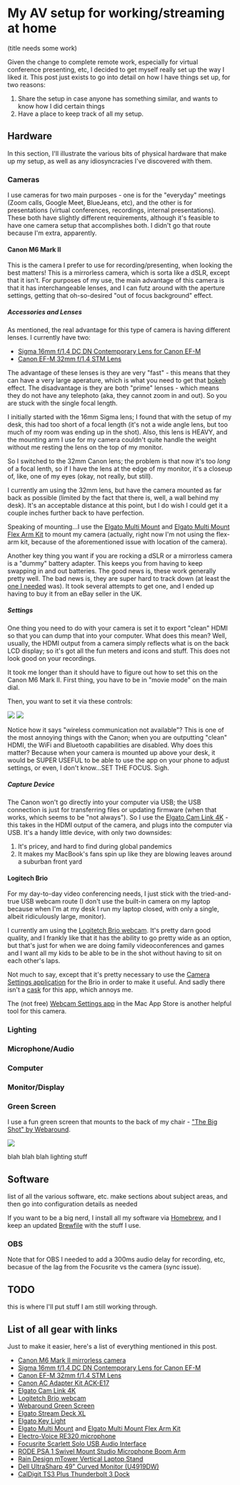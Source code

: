 # My AV setup for working/streaming at home

(title needs some work)

Given the change to complete remote work, especially for virtual conference presenting, etc, I decided to get myself really set up the way I liked it. This post just exists to go into detail on how I have things set up, for two reasons:

1. Share the setup in case anyone has something similar, and wants to know how I did certain things
2. Have a place to keep track of all my setup.

## Hardware

In this section, I'll illustrate the various bits of physical hardware that make up my setup, as well as any idiosyncracies I've discovered with them.

### Cameras

I use cameras for two main purposes - one is for the "everyday" meetings (Zoom calls, Google Meet, BlueJeans, etc), and the other is for presentations (virtual conferences, recordings, internal presentations). These both have slightly different requirements, although it's feasible to have one camera setup that accomplishes both. I didn't go that route because I'm extra, apparently.

#### Canon M6 Mark II

This is the camera I prefer to use for recording/presenting, when looking the best matters! This is a mirrorless camera, which is sorta like a dSLR, except that it isn't. For purposes of my use, the main advantage of this camera is that it has interchangeable lenses, and I can futz around with the aperture settings, getting that oh-so-desired "out of focus background" effect.

##### Accessories and Lenses

As mentioned, the real advantage for this type of camera is having different lenses. I currently have two:

- [Sigma 16mm f/1.4 DC DN Contemporary Lens for Canon EF-M](https://www.amazon.com/gp/product/B081QPDKM9)
- [Canon EF-M 32mm f/1.4 STM Lens](https://www.amazon.com/dp/B07H4F65YR)

The advantage of these lenses is they are very "fast" - this means that they can have a very large aperature, which is what you need to get that [bokeh](https://en.wikipedia.org/wiki/Bokeh) effect. The disadvantage is they are both "prime" lenses - which means they do not have any telephoto (aka, they cannot zoom in and out). So you are stuck with the single focal length. 

I initially started with the 16mm Sigma lens; I found that with the setup of my desk, this had too short of a focal length (it's not a wide angle lens, but too much of my room was ending up in the shot). Also, this lens is HEAVY, and the mounting arm I use for my camera couldn't quite handle the weight without me resting the lens on the top of my monitor.

So I switched to the 32mm Canon lens; the problem is that now it's too *long* of a focal lenth, so if I have the lens at the edge of my monitor, it's a closeup of, like, one of my eyes (okay, not really, but still).

I currently am using the 32mm lens, but have the camera mounted as far back as possible (limited by the fact that there is, well, a wall behind my desk). It's an acceptable distance at this point, but I do wish I could get it a couple inches further back to have perfection.

Speaking of mounting...I use the [Elgato Multi Mount](https://www.corsair.com/us/en/Categories/Products/Elgato-Gaming/Multi-Mount/p/10AAB9901) and [Elgato Multi Mount Flex Arm Kit](https://www.corsair.com/us/en/Categories/Products/Elgato-Gaming/Multi-Mount-Flex-Arm-Kit/p/10AAC9901) to mount my camera (actually, right now I'm not using the flex-arm kit, because of the aforementioned issue with location of the camera).

Another key thing you want if you are rocking a dSLR or a mirrorless camera is a "dummy" battery adapter. This keeps you from having to keep swapping in and out batteries. The good news is, these work generally pretty well. The bad news is, they are super hard to track down (at least the [one I needed](https://shop.usa.canon.com/shop/en/catalog/ac-adapter-kit-ack-e17) was). It took several attempts to get one, and I ended up having to buy it from an eBay seller in the UK. 


##### Settings

One thing you need to do with your camera is set it to export "clean" HDMI so that you can dump that into your computer. What does this mean? Well, usually, the HDMI output from a camera simply reflects what is on the back LCD display; so it's got all the fun meters and icons and stuff. This does not look good on your recordings.

It took me longer than it should have to figure out how to set this on the Canon M6 Mark II. First thing, you have to be in "movie mode" on the main dial.

Then, you want to set it via these controls:

![](hdmi-setting-menu.png)
![](hdmi-setting.png)

Notice how it says "wireless communication not available"? This is one of the most annoying things with the Canon; when you are outputting "clean" HDMI, the WiFi and Bluetooth capabilities are disabled. Why does this matter? Because when your camera is mounted up above your desk, it would be SUPER USEFUL to be able to use the app on your phone to adjust settings, or even, I don't know...SET THE FOCUS. Sigh.

##### Capture Device

The Canon won't go directly into your computer via USB; the USB connection is just for transferring files or updating firmware (when that works, which seems to be "not always"). So I use the [Elgato Cam Link 4K](https://www.elgato.com/en/gaming/cam-link-4k) - this takes in the HDMI output of the camera, and plugs into the computer via USB. It's a handy little device, with only two downsides:

1. It's pricey, and hard to find during global pandemics
2. It makes my MacBook's fans spin up like they are blowing leaves around a suburban front yard

#### Logitech Brio

For my day-to-day video conferencing needs, I just stick with the tried-and-true USB webcam route (I don't use the built-in camera on my laptop because when I'm at my desk I run my laptop closed, with only a single, albeit ridiculously large, monitor). 

I currently am using the [Logitetch Brio webcam](https://www.amazon.com/Logitech-BRIO-Conferencing-Recording-Streaming/dp/B01N5UOYC4). It's pretty darn good quality, and I frankly like that it has the ability to go pretty wide as an option, but that's just for when we are doing family videoconferences and games and I want all my kids to be able to be in the shot without having to sit on each other's laps.

Not much to say, except that it's pretty necessary to use the [Camera Settings application](https://prosupport.logi.com/hc/en-us/articles/360039591834-Downloads-BRIO) for the Brio in order to make it useful. And sadly there isn't a [cask](https://dev.to/mattstratton/my-brewfile-1pob) for this app, which annoys me.

The (not free) [Webcam Settings app](https://apps.apple.com/us/app/webcam-settings/id533696630?mt=12) in the Mac App Store is another helpful tool for this camera.

### Lighting

### Microphone/Audio

### Computer

### Monitor/Display

### Green Screen

I use a fun green screen that mounts to the back of my chair - ["The Big Shot" by Webaround](https://thewebaround.com/product/the-big-shot/). 

![](webaround.png)

blah blah blah lighting stuff

## Software

list of all the various software, etc. make sections about subject areas, and then go into configuration details as needed

If you want to be a big nerd, I install all my software via [Homebrew](https://brew.sh/), and I keep an updated [Brewfile](https://github.com/mattstratton/matty-dotfiles/blob/master/Brewfile) with the stuff I use. 

### OBS

Note that for OBS I needed to add a 300ms audio delay for recording, etc, becasue of the lag from the Focusrite vs the camera (sync issue).






## TODO

this is where I'll put stuff I am still working through.


## List of all gear with links

Just to make it easier, here's a list of everything mentioned in this post.

- [Canon M6 Mark II mirrorless camera](https://www.amazon.com/gp/product/B07ZJSB146)
- [Sigma 16mm f/1.4 DC DN Contemporary Lens for Canon EF-M](https://www.amazon.com/gp/product/B081QPDKM9)
- [Canon EF-M 32mm f/1.4 STM Lens](https://www.amazon.com/dp/B07H4F65YR)
- [Canon AC Adapter Kit ACK-E17](https://shop.usa.canon.com/shop/en/catalog/ac-adapter-kit-ack-e17)
- [Elgato Cam Link 4K](https://www.elgato.com/en/gaming/cam-link-4k)
- [Logitetch Brio webcam](https://www.amazon.com/Logitech-BRIO-Conferencing-Recording-Streaming/dp/B01N5UOYC4)
- [Webaround Green Screen](https://thewebaround.com/product/the-big-shot/)
- [Elgato Stream Deck XL](https://www.amazon.com/Elgato-Stream-Deck-XL-customizable/dp/B07RL8H55Z)
- [Elgato Key Light](https://www.amazon.com/Elgato-Key-Light-Professional-App-Enabled/dp/B07L755X9G/)
- [Elgato Multi Mount](https://www.corsair.com/us/en/Categories/Products/Elgato-Gaming/Multi-Mount/p/10AAB9901) and [Elgato Multi Mount Flex Arm Kit](https://www.corsair.com/us/en/Categories/Products/Elgato-Gaming/Multi-Mount-Flex-Arm-Kit/p/10AAC9901)
- [Electro-Voice RE320 microphone](https://www.amazon.com/Electro-Voice-RE320-Diaphragm-Dynamic-Microphone/dp/B00KCN83VI)
- [Focusrite Scarlett Solo USB Audio Interface](https://www.amazon.com/Focusrite-Scarlett-Audio-Interface-Tools/dp/B07QR6Z1JB)
- [RODE PSA 1 Swivel Mount Studio Microphone Boom Arm](https://www.amazon.com/gp/product/B001D7UYBO/)
- [Rain Design mTower Vertical Laptop Stand](https://www.amazon.com/gp/product/B077YLS9QP)
- [Dell UltraSharp 49" Curved Monitor (U4919DW)](https://www.dell.com/en-us/work/shop/dell-ultrasharp-49-curved-monitor-u4919dw/apd/210-arnw/monitors-monitor-accessories)
- [CalDigit TS3 Plus Thunderbolt 3 Dock](https://www.amazon.com/CalDigit-TS3-Plus-Thunderbolt-Dock/dp/B07CZPV8DF)
